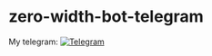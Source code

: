 # zero-width-bot-telegram

My telegram: [![Telegram](https://img.shields.io/badge/Telegram-Lilith%20Tundrus-blue.svg)](https://telegram.me/lilithtundrus)